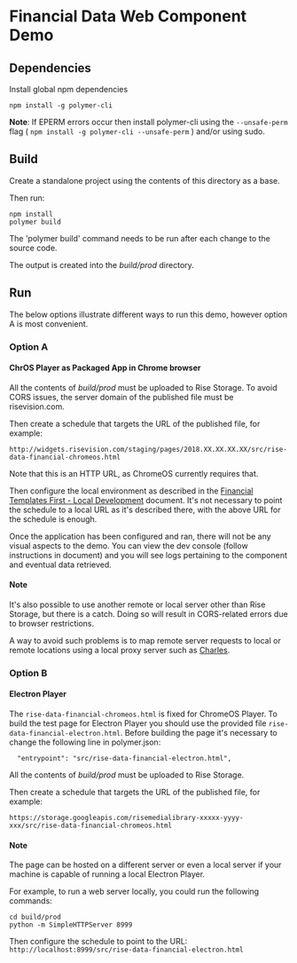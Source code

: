# Financial Data Web Component Demo

## Dependencies

Install global npm dependencies

```
npm install -g polymer-cli
```

**Note**: If EPERM errors occur then install polymer-cli using the
`--unsafe-perm` flag ( `npm install -g polymer-cli --unsafe-perm` )
and/or using sudo.

## Build

Create a standalone project using the contents of this directory as a base.

Then run:

```
npm install
polymer build
```

The 'polymer build' command needs to be run after each change to the source
code.

The output is created into the _build/prod_ directory.

## Run
The below options illustrate different ways to run this demo, however option A is most convenient.

### Option A
#### ChrOS Player as Packaged App in Chrome browser

All the contents of _build/prod_ must be uploaded to Rise Storage.
To avoid CORS issues, the server domain of the published file must be
risevision.com.

Then create a schedule that targets the URL of the published file, for example:

`http://widgets.risevision.com/staging/pages/2018.XX.XX.XX.XX/src/rise-data-financial-chromeos.html`

Note that this is an HTTP URL, as ChromeOS currently requires that.

Then configure the local environment as described in the [Financial Templates First - Local Development](https://docs.google.com/document/d/1xbtDo9GnhbH0lGeQmgTdSb-U5ed0vTjufhxZBV-1C4A/edit) document.
It's not necessary to point the schedule to a local URL as it's described
there, with the above URL for the schedule is enough.

Once the application has been configured and ran, there will not be any visual aspects to the demo. You can view the dev console (follow instructions in document) and you will see logs pertaining to the component and eventual data retrieved.

#### Note

It's also possible to use another remote or local server other than Rise Storage, but there is a catch. Doing so will result in CORS-related errors due to browser restrictions.

A way to avoid such problems is to map remote server requests to local or remote locations
using a local proxy server such as [Charles](https://www.charlesproxy.com/).


### Option B
#### Electron Player

The `rise-data-financial-chromeos.html` is fixed for ChromeOS Player. To build the test page for Electron Player you should use the provided file `rise-data-financial-electron.html`. Before building the page it's necessary to change the following line in polymer.json:

```
  "entrypoint": "src/rise-data-financial-electron.html",
```

All the contents of _build/prod_ must be uploaded to Rise Storage.

Then create a schedule that targets the URL of the published file, for example:

`https://storage.googleapis.com/risemedialibrary-xxxxx-yyyy-xxx/src/rise-data-financial-chromeos.html`

#### Note

The page can be hosted on a different server or even a local server if your machine is capable of running a local Electron Player.

For example, to run a web server locally, you could run the following commands:

```
cd build/prod
python -m SimpleHTTPServer 8999
```

Then configure the schedule to point to the URL: `http://localhost:8999/src/rise-data-financial-electron.html`
